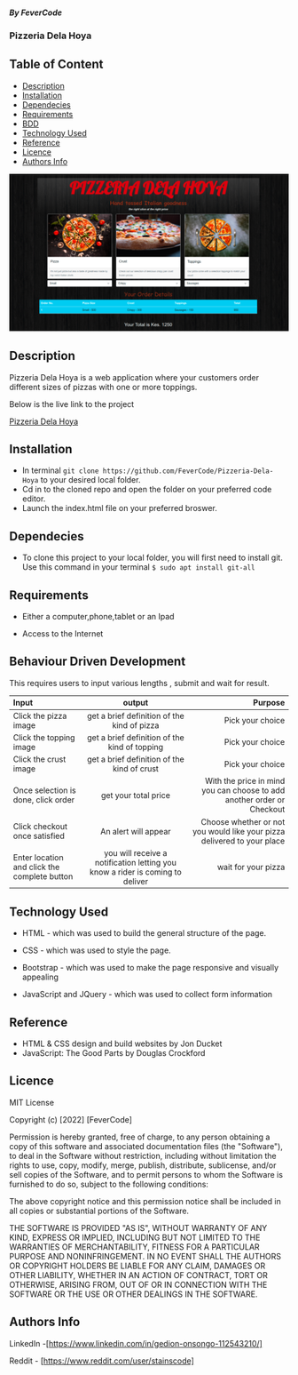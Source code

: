 ##### By FeverCode 
### Pizzeria Dela Hoya

## Table of Content

+ [Description](#description)
+ [Installation](#installation)
+ [Dependecies](#dependecies)
+ [Requirements](#requirements)
+ [BDD](#behaviour-driven-development)
+ [Technology Used](#technology-used)
+ [Reference](#reference)
+ [Licence](#licence)
+ [Authors Info](#authors-info)

![Screenshot](https://github.com/FeverCode/Pizzeria-Dela-Hoya/blob/main/Pizzeria-Screenshot.png)
## Description
<p>Pizzeria Dela Hoya is a web application where your customers order different sizes of pizzas with one or more toppings. 
</p>

<P>Below is the live link to the project</P>

[Pizzeria Dela Hoya]()

## Installation
* In terminal `git clone https://github.com/FeverCode/Pizzeria-Dela-Hoya` to your desired local folder.
* Cd in to the cloned repo and open the folder on your preferred code editor.
* Launch the index.html file on your preferred broswer.

## Dependecies

* To clone this project to your local folder, you will first need to install git. Use this command in your terminal 
`$ sudo apt install git-all`


## Requirements

* Either a computer,phone,tablet or an Ipad

* Access to the Internet

## Behaviour Driven Development

This requires users to input various lengths , submit and wait for result.

| Input                                         |                                     output                                    |                                                                 Purpose |
| :-------------------------------------------- | :---------------------------------------------------------------------------: | ----------------------------------------------------------------------: |
| Click the pizza image                         |                  get a brief definition of the kind of pizza                  |                                                        Pick your choice |
| Click the topping image                       |                 get a brief definition of the kind of topping                 |                                                        Pick your choice |
| Click the crust image                         |                  get a brief definition of the kind of crust                  |                                                        Pick your choice |
| Once selection is done, click order           |                              get your total price                             |  With the price in mind you can choose to add another order or Checkout |
| Click checkout once satisfied                 |                              An alert will appear                             | Choose whether or not you would like your pizza delivered to your place |
| Enter location  and click the complete button | you will receive a notification letting you know a rider is coming to deliver |                                                     wait for your pizza |


## Technology Used
* HTML - which was used to build the general structure of the page.

* CSS - which was used to style the page.
* Bootstrap - which was used to make the page responsive and visually appealing
* JavaScript and JQuery - which was used to collect form information

## Reference
* HTML & CSS design and build websites by Jon Ducket
* JavaScript: The Good Parts by Douglas Crockford

## Licence

MIT License

Copyright (c) [2022] [FeverCode]

Permission is hereby granted, free of charge, to any person obtaining a copy
of this software and associated documentation files (the "Software"), to deal
in the Software without restriction, including without limitation the rights
to use, copy, modify, merge, publish, distribute, sublicense, and/or sell
copies of the Software, and to permit persons to whom the Software is
furnished to do so, subject to the following conditions:

The above copyright notice and this permission notice shall be included in all
copies or substantial portions of the Software.

THE SOFTWARE IS PROVIDED "AS IS", WITHOUT WARRANTY OF ANY KIND, EXPRESS OR
IMPLIED, INCLUDING BUT NOT LIMITED TO THE WARRANTIES OF MERCHANTABILITY,
FITNESS FOR A PARTICULAR PURPOSE AND NONINFRINGEMENT. IN NO EVENT SHALL THE
AUTHORS OR COPYRIGHT HOLDERS BE LIABLE FOR ANY CLAIM, DAMAGES OR OTHER
LIABILITY, WHETHER IN AN ACTION OF CONTRACT, TORT OR OTHERWISE, ARISING FROM,
OUT OF OR IN CONNECTION WITH THE SOFTWARE OR THE USE OR OTHER DEALINGS IN THE
SOFTWARE.


## Authors Info

LinkedIn -[https://www.linkedin.com/in/gedion-onsongo-112543210/]

Reddit - [https://www.reddit.com/user/stainscode]


